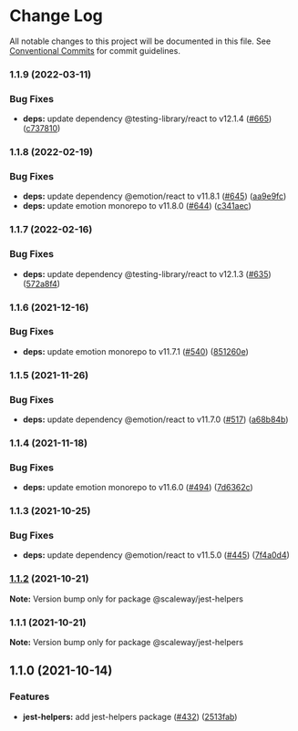 # Change Log

All notable changes to this project will be documented in this file.
See [Conventional Commits](https://conventionalcommits.org) for commit guidelines.

### 1.1.9 (2022-03-11)


### Bug Fixes

* **deps:** update dependency @testing-library/react to v12.1.4 ([#665](https://github.com/scaleway/scaleway-lib/issues/665)) ([c737810](https://github.com/scaleway/scaleway-lib/commit/c7378108887573246af20cd1f2f9d8b321e76966))



### 1.1.8 (2022-02-19)


### Bug Fixes

* **deps:** update dependency @emotion/react to v11.8.1 ([#645](https://github.com/scaleway/scaleway-lib/issues/645)) ([aa9e9fc](https://github.com/scaleway/scaleway-lib/commit/aa9e9fc5e02fb57e36f5deff77aee882a7a9a5ce))
* **deps:** update emotion monorepo to v11.8.0 ([#644](https://github.com/scaleway/scaleway-lib/issues/644)) ([c341aec](https://github.com/scaleway/scaleway-lib/commit/c341aecc98bf0eb7a5996b571abf7ba672bef851))



### 1.1.7 (2022-02-16)


### Bug Fixes

* **deps:** update dependency @testing-library/react to v12.1.3 ([#635](https://github.com/scaleway/scaleway-lib/issues/635)) ([572a8f4](https://github.com/scaleway/scaleway-lib/commit/572a8f452b4dbe8342b52cd88a81cfae8dabb4c5))



### 1.1.6 (2021-12-16)


### Bug Fixes

* **deps:** update emotion monorepo to v11.7.1 ([#540](https://github.com/scaleway/scaleway-lib/issues/540)) ([851260e](https://github.com/scaleway/scaleway-lib/commit/851260e92787c174e7fad0de68f85dafddab8d41))



### 1.1.5 (2021-11-26)


### Bug Fixes

* **deps:** update dependency @emotion/react to v11.7.0 ([#517](https://github.com/scaleway/scaleway-lib/issues/517)) ([a68b84b](https://github.com/scaleway/scaleway-lib/commit/a68b84b476e455d86036a2ddb59529183a99faf6))



### 1.1.4 (2021-11-18)


### Bug Fixes

* **deps:** update emotion monorepo to v11.6.0 ([#494](https://github.com/scaleway/scaleway-lib/issues/494)) ([7d6362c](https://github.com/scaleway/scaleway-lib/commit/7d6362ce25325cc011fee5d8b9a2b31d8a97ad33))



### 1.1.3 (2021-10-25)


### Bug Fixes

* **deps:** update dependency @emotion/react to v11.5.0 ([#445](https://github.com/scaleway/scaleway-lib/issues/445)) ([7f4a0d4](https://github.com/scaleway/scaleway-lib/commit/7f4a0d48c4bb4b53bdd12c924870f3ab4413b15f))



### [1.1.2](https://github.com/scaleway/scaleway-lib/compare/@scaleway/jest-helpers@1.1.1...@scaleway/jest-helpers@1.1.2) (2021-10-21)

**Note:** Version bump only for package @scaleway/jest-helpers





### 1.1.1 (2021-10-21)

**Note:** Version bump only for package @scaleway/jest-helpers





## 1.1.0 (2021-10-14)


### Features

* **jest-helpers:** add jest-helpers package ([#432](https://github.com/scaleway/scaleway-lib/issues/432)) ([2513fab](https://github.com/scaleway/scaleway-lib/commit/2513fab30bdba2b63d1c86fb03b76e22291aa412))
